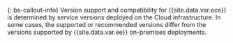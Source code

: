 {:.bs-callout-info}
Version support and compatibility for {{site.data.var.ece}} is determined by service versions deployed on the Cloud infrastructure. In some cases, the supported or recommended versions differ from the versions supported by {{site.data.var.ee}} on-premises deployments.

